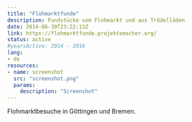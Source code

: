 ```yaml
---
title: "Flohmarktfunde"
description: Fundstücke vom Flohmarkt und aus Trödelläden
date: 2014-06-30T23:22:13Z
link: https://flohmarktfunde.projektemacher.org/
status: active
#yearsActive: 2014 - 2016
lang:
- de
resources:
- name: screenshot
  src: "screenshot.png"
  params:
    description: "Screenshot"
---
```

Flohmarktbesuche in Göttingen und Bremen.
